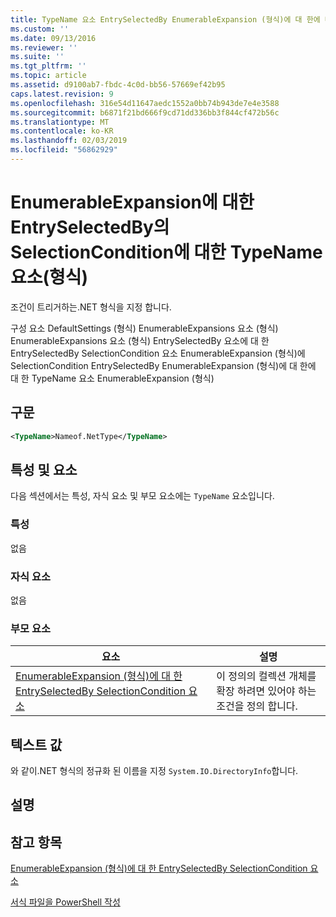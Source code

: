 ```yaml
---
title: TypeName 요소 EntrySelectedBy EnumerableExpansion (형식)에 대 한에 대 한 SelectionCondition | Microsoft Docs
ms.custom: ''
ms.date: 09/13/2016
ms.reviewer: ''
ms.suite: ''
ms.tgt_pltfrm: ''
ms.topic: article
ms.assetid: d9100ab7-fbdc-4c0d-bb56-57669ef42b95
caps.latest.revision: 9
ms.openlocfilehash: 316e54d11647aedc1552a0bb74b943de7e4e3588
ms.sourcegitcommit: b6871f21bd666f9cd71dd336bb3f844cf472b56c
ms.translationtype: MT
ms.contentlocale: ko-KR
ms.lasthandoff: 02/03/2019
ms.locfileid: "56862929"
---
```

# <a name="typename-element-for-selectioncondition-for-entryselectedby-for-enumerableexpansion-format"></a>EnumerableExpansion에 대한 EntrySelectedBy의 SelectionCondition에 대한 TypeName 요소(형식)

조건이 트리거하는.NET 형식을 지정 합니다.

구성 요소 DefaultSettings (형식) EnumerableExpansions 요소 (형식) EnumerableExpansions 요소 (형식) EntrySelectedBy 요소에 대 한 EntrySelectedBy SelectionCondition 요소 EnumerableExpansion (형식)에 SelectionCondition EntrySelectedBy EnumerableExpansion (형식)에 대 한에 대 한 TypeName 요소 EnumerableExpansion (형식)

## <a name="syntax"></a>구문

```xml
<TypeName>Nameof.NetType</TypeName>
```

## <a name="attributes-and-elements"></a>특성 및 요소

다음 섹션에서는 특성, 자식 요소 및 부모 요소에는 `TypeName` 요소입니다.

### <a name="attributes"></a>특성

없음

### <a name="child-elements"></a>자식 요소

없음

### <a name="parent-elements"></a>부모 요소

|요소|설명|
|-------------|-----------------|
|[EnumerableExpansion (형식)에 대 한 EntrySelectedBy SelectionCondition 요소](./selectioncondition-element-for-entryselectedby-for-enumerableexpansion-format.md)|이 정의의 컬렉션 개체를 확장 하려면 있어야 하는 조건을 정의 합니다.|

## <a name="text-value"></a>텍스트 값

와 같이.NET 형식의 정규화 된 이름을 지정 `System.IO.DirectoryInfo`합니다.

## <a name="remarks"></a>설명

## <a name="see-also"></a>참고 항목

[EnumerableExpansion (형식)에 대 한 EntrySelectedBy SelectionCondition 요소](./selectioncondition-element-for-entryselectedby-for-enumerableexpansion-format.md)

[서식 파일을 PowerShell 작성](./writing-a-powershell-formatting-file.md)
